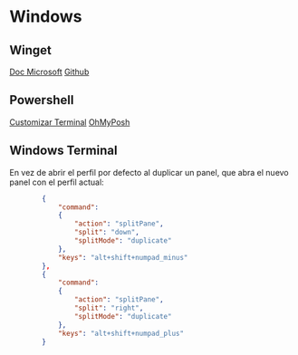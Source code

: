 # Windows 

## Winget

[Doc Microsoft](https://learn.microsoft.com/es-es/windows/package-manager/winget/)
[Github](https://github.com/microsoft/winget-cli)

## Powershell

[Customizar Terminal](https://github.com/microsoft/winget-cli)
[OhMyPosh](https://ohmyposh.dev/)

## Windows Terminal

En vez de abrir el perfil por defecto al duplicar un panel, que abra el nuevo panel con el perfil actual:
```JSON
        {
            "command": 
            {
                "action": "splitPane",
                "split": "down",
                "splitMode": "duplicate"
            },
            "keys": "alt+shift+numpad_minus"
        },
        {
            "command": 
            {
                "action": "splitPane",
                "split": "right",
                "splitMode": "duplicate"
            },
            "keys": "alt+shift+numpad_plus"
        }
```